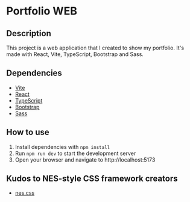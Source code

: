 # Portfolio WEB

## Description

This project is a web application that I created to show my portfolio. It's made with React, Vite, TypeScript, Bootstrap and Sass.
## Dependencies

- [Vite](https://vitejs.dev/)
- [React](https://reactjs.org/)
- [TypeScript](https://www.typescriptlang.org/)
- [Bootstrap](https://getbootstrap.com/)
- [Sass](https://sass-lang.com/)

## How to use

1. Install dependencies with `npm install`
2. Run `npm run dev` to start the development server
3. Open your browser and navigate to http://localhost:5173


## Kudos to NES-style CSS framework creators

- [nes.css](https://github.com/nostalgic-css/NES.css)
